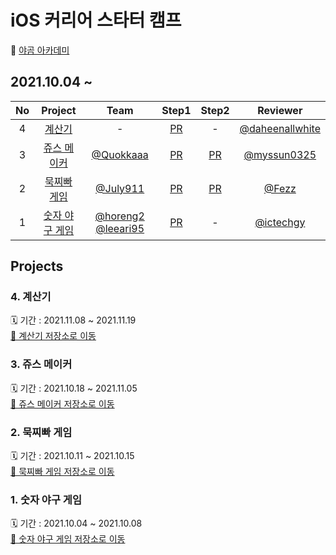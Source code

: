 # iOS 커리어 스타터 캠프
🐻 [야곰 아카데미](https://www.yagom-academy.kr/) 
## 2021.10.04 ~ 
| No  |      Project       |                                      Team                                       |                               Step1                                | Step2 |                 Reviewer                 |
| :-: | :----------------: | :-----------------------------------------------------------------------------: | :--------------------------------------: | :----------------------------------------------------------------: | :---: |
|  4  | [계산기](###-4.-계산기) |   -   | [PR](https://github.com/yagom-academy/ios-calculator-app/pull/66) |   -   | [@daheenallwhite](https://github.com/daheenallwhite) |   
|  3  | [쥬스 메이커](###-3.-쥬스-메이커) | [@Quokkaaa](https://github.com/Quokkaaa)  | [PR](https://github.com/yagom-academy/ios-juice-maker/pull/117) |   [PR](https://github.com/yagom-academy/ios-juice-maker/pull/131)   | [@myssun0325](https://github.com/myssun0325) |   
|  2  | [묵찌빠 게임](###-2.-묵찌빠-게임) | [@July911](https://github.com/July911) | [PR](https://github.com/yagom-academy/ios-rock-paper-scissors/pull/90) |   [PR](https://github.com/yagom-academy/ios-rock-paper-scissors/pull/105)   | [@Fezz](https://github.com/Fezravien) |
|  1  | [숫자 야구 게임](###-1.-숫자-야구-게임) | [@horeng2](https://github.com/horeng2) [@leeari95](https://github.com/leeari95) | [PR](https://github.com/yagom-academy/ios-number-baseball/pull/49) |   -   | [@ictechgy](https://github.com/ictechgy) |          

## Projects
### 4. 계산기

🗓 기간 : 2021.11.08 ~ 2021.11.19  
[📂 계산기 저장소로 이동](https://github.com/ye-ha/ios-calculator-app)

### 3. 쥬스 메이커

🗓 기간 : 2021.10.18 ~ 2021.11.05  
[📂 쥬스 메이커 저장소로 이동](https://github.com/ye-ha/ios-juice-maker)

### 2. 묵찌빠 게임

🗓 기간 : 2021.10.11 ~ 2021.10.15  
[📂 묵찌빠 게임 저장소로 이동](https://github.com/ye-ha/ios-rock-paper-scissors)

### 1. 숫자 야구 게임

🗓 기간 : 2021.10.04 ~ 2021.10.08  
[📂 숫자 야구 게임 저장소로 이동](https://github.com/ye-ha/ios-number-baseball)
